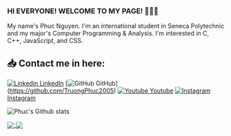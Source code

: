 ### HI EVERYONE! WELCOME TO MY PAGE! 👋👋👋
My name's Phuc Nguyen. I'm an international student in Seneca Polytechnic and my major's Computer Programming & Analysis. I'm interested in C, C++, JavaScript, and CSS. <br>
## 📥 Contact me in here:
[![Linkedin](https://i.stack.imgur.com/gVE0j.png) LinkedIn](https://www.linkedin.com/in/nguyen-duong-truong-phuc-741456221/) [![GitHub](https://i.stack.imgur.com/tskMh.png) GitHub]
(https://github.com/TruongPhuc2005) [![Youtube](https://github.com/uvipen/introduction/blob/main/Youtube.png) Youtube](https://www.youtube.com/@truongphuc4813) 
[![Instagram](https://img.freepik.com/premium-vector/instagram-vector-logo-icon-social-media-logotype_901408-390.jpg?semt=ais_hybrid) Instagram](https://www.instagram.com/_truogphuc/)

![Phuc's Github stats](https://github-readme-stats-git-masterrstaa-rickstaa.vercel.app/api?username=truongphuc2005&show_icons=true&theme=tokyonight&hide=contribs,prs,issues)

<a href="https://github.com/TruongPhuc2005/RapVein">
  <img align="center" src="https://github-readme-stats-anuraghazra1.vercel.app/api/pin/?username=truongphuc2005&repo=RapVein&theme=radical" />
</a>   
<a href="https://github.com/TruongPhuc2005/Banh-Mi-website">
  <img align="center" src="https://github-readme-stats.anuraghazra1.vercel.app/api/pin/?username=truongphuc2005&repo=Banh-Mi-website&theme=merko" />
</a>
